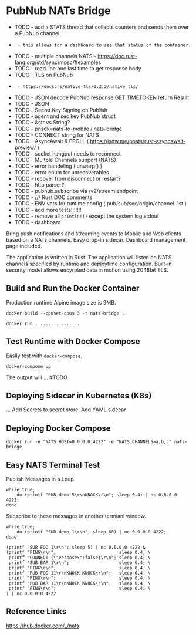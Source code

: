 # PubNub NATs Bridge

 - TODO - add a STATS thread that collects counters and sends them over a PubNub channel.
 -      - this allows for a dashboard to see that status of the container.
 - TODO - multiple channels NATS - https://doc.rust-lang.org/std/sync/mpsc/#examples
 - TODO - read line one last time to get response body
 - TODO - TLS on PubNub
 -      - https://docs.rs/native-tls/0.2.2/native_tls/
 - TODO - JSON decode PubNub response GET TIMETOKEN return Result
 - TODO - JSON
 - TODO - Secret Key Signing on Publish
 - TODO - agent and sec key PubNub struct
 - TODO - &str vs String?
 - TODO - pnsdk=nats-to-mobile / nats-bridge
 - TODO - CONNECT string for NATS
 - TODO - AsyncAwait & EPOLL ( https://jsdw.me/posts/rust-asyncawait-preview/  )
 - TODO - socket hangout needs to reconnect
 - TODO - Multple Channels support (NATS)
 - TODO - error handeling ( unwarp() )
 - TODO - error enum for unrecoverables
 - TODO - recover from disconnect or restart?
 - TODO - http parser?
 - TODO - pubnub.subscribe via /v2/stream endpoint
 - TODO - /// Rust DOC comments
 - TODO - ENV vars for runtime config ( pub/sub/sec/origin/channel-list )
 - TODO - add more tests!!!!!!!
 - TODO - remove all `println!()` except the system log stdout
 - TODO - dashboard

Bring push notifications and streaming events to Mobile and Web clients
based on a NATs channels.
Easy drop-in sidecar.
Dashboard management page included.

The application is written in Rust.
The application will listen on NATS channels specified by runtime
and deploytime configuration.
Built-in security model allows encyrpted data in motion using 2048bit TLS.

## Build and Run the Docker Container

Production runtime Alpine image size is 9MB.

```shell
docker build --cpuset-cpus 3 -t nats-bridge .
```

```shell
docker run .................
```

## Test Runtime with Docker Compose

Easily test with `docker-compose`.

```shell
docker-compose up
```

The output will ... #TODO

## Deploying Sidecar in Kubernetes (K8s)

...
Add Secrets to secret store.
Add YAML sidecar

## Deploying Docker Compose

```shell
docker run -e "NATS_HOST=0.0.0.0:4222" -e "NATS_CHANNELS=a,b,c" nats-bridge
```

##  Easy NATS Terminal Test

Publish Messages in a Loop.

```shell
while true;
    do (printf "PUB demo 5\r\nKNOCK\r\n"; sleep 0.4) | nc 0.0.0.0 4222;
done
```

Subscribe to these messages in another termianl window.

```shell
while true;
    do (printf "SUB demo 1\r\n"; sleep 60) | nc 0.0.0.0 4222;
done
```

```shell
(printf "SUB FOO 1\r\n"; sleep 5) | nc 0.0.0.0 4222 &
(printf "PING\r\n";                        sleep 0.4; \
 printf "CONNECT {\"verbose\":false}\r\n"; sleep 0.4; \
 printf "SUB BAR 1\r\n";                   sleep 0.4; \
 printf "PING\r\n";                        sleep 0.4; \
 printf "PUB FOO 11\r\nKNOCK KNOCK\r\n";   sleep 0.4; \
 printf "PING\r\n";                        sleep 0.4; \
 printf "PUB BAR 11\r\nKNOCK KNOCK\r\n";   sleep 0.4; \
 printf "PING\r\n";                        sleep 0.4; \
) | nc 0.0.0.0 4222 
```

## Reference Links

https://hub.docker.com/_/nats
